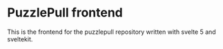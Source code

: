 # PuzzlePull frontend
This is the frontend for the puzzlepull repository written with svelte 5 and sveltekit.
